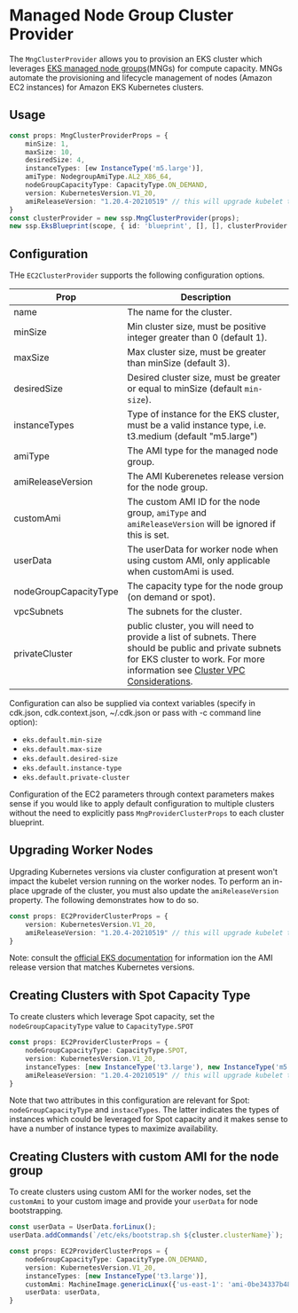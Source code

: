 # Managed Node Group Cluster Provider

The `MngClusterProvider` allows you to provision an EKS cluster which leverages [EKS managed node groups](https://docs.aws.amazon.com/eks/latest/userguide/managed-node-groups.html)(MNGs) for compute capacity. MNGs automate the provisioning and lifecycle management of nodes (Amazon EC2 instances) for Amazon EKS Kubernetes clusters.

## Usage 

```typescript
const props: MngClusterProviderProps = {
    minSize: 1,
    maxSize: 10,
    desiredSize: 4,
    instanceTypes: [ew InstanceType('m5.large')],
    amiType: NodegroupAmiType.AL2_X86_64,
    nodeGroupCapacityType: CapacityType.ON_DEMAND,
    version: KubernetesVersion.V1_20,
    amiReleaseVersion: "1.20.4-20210519" // this will upgrade kubelet to 1.20.4
}
const clusterProvider = new ssp.MngClusterProvider(props);
new ssp.EksBlueprint(scope, { id: 'blueprint', [], [], clusterProvider });
```

## Configuration

THe `EC2ClusterProvider` supports the following configuration options. 

| Prop                  | Description |
|-----------------------|-------------|
| name                  | The name for the cluster.
| minSize               | Min cluster size, must be positive integer greater than 0 (default 1).
| maxSize               | Max cluster size, must be greater than minSize (default 3).
| desiredSize           | Desired cluster size, must be greater or equal to minSize (default `min-size`).
| instanceTypes         | Type of instance for the EKS cluster, must be a valid instance type, i.e. t3.medium (default "m5.large")
| amiType               | The AMI type for the managed node group.
| amiReleaseVersion     | The AMI Kuberenetes release version for the node group.
| customAmi             | The custom AMI ID for the node group, `amiType` and `amiReleaseVersion` will be ignored if this is set.
| userData              | The userData for worker node when using custom AMI, only applicable when customAmi is used.
| nodeGroupCapacityType | The capacity type for the node group (on demand or spot).
| vpcSubnets            | The subnets for the cluster.
| privateCluster        | public cluster, you will need to provide a list of subnets. There should be public and private subnets for EKS cluster to work. For more information see [Cluster VPC Considerations](https://docs.aws.amazon.com/eks/latest/userguide/network_reqs.html).

Configuration can also be supplied via context variables (specify in cdk.json, cdk.context.json, ~/.cdk.json or pass with -c command line option):

- `eks.default.min-size`
- `eks.default.max-size` 
- `eks.default.desired-size`
- `eks.default.instance-type` 
- `eks.default.private-cluster`

Configuration of the EC2 parameters through context parameters makes sense if you would like to apply default configuration to multiple clusters without the need to explicitly pass `MngProviderClusterProps` to each cluster blueprint.

## Upgrading Worker Nodes

Upgrading Kubernetes versions via cluster configuration at present won't impact the kubelet version running on the worker nodes. To perform an in-place upgrade of the cluster, you must also update the `amiReleaseVersion` property. The following demonstrates how to do so.

```typescript
const props: EC2ProviderClusterProps = {
    version: KubernetesVersion.V1_20,
    amiReleaseVersion: "1.20.4-20210519" // this will upgrade kubelet to 1.20.4
}
```

Note: consult the [official EKS documentation](https://docs.aws.amazon.com/eks/latest/userguide/eks-linux-ami-versions.html) for information ion the AMI release version that matches Kubernetes versions.

## Creating Clusters with Spot Capacity Type

To create clusters which leverage Spot capacity, set the `nodeGroupCapacityType` value to `CapacityType.SPOT`

```typescript
const props: EC2ProviderClusterProps = {
    nodeGroupCapacityType: CapacityType.SPOT,
    version: KubernetesVersion.V1_20,
    instanceTypes: [new InstanceType('t3.large'), new InstanceType('m5.large')],
    amiReleaseVersion: "1.20.4-20210519" // this will upgrade kubelet to 1.20.4
}
```

Note that two attributes in this configuration are relevant for Spot: `nodeGroupCapacityType` and `instaceTypes`. The latter indicates the types of instances which could be leveraged for Spot capacity and it makes sense to have a number of instance types to maximize availability.

## Creating Clusters with custom AMI for the node group

To create clusters using custom AMI for the worker nodes, set the `customAmi` to your custom image and provide your `userData` for node bootstrapping. 

```typescript
const userData = UserData.forLinux();
userData.addCommands(`/etc/eks/bootstrap.sh ${cluster.clusterName}`);

const props: EC2ProviderClusterProps = {
    nodeGroupCapacityType: CapacityType.ON_DEMAND,
    version: KubernetesVersion.V1_20,
    instanceTypes: [new InstanceType('t3.large')],
    customAmi: MachineImage.genericLinux({'us-east-1': 'ami-0be34337b485b2609'}),
    userData: userData,
}
```
